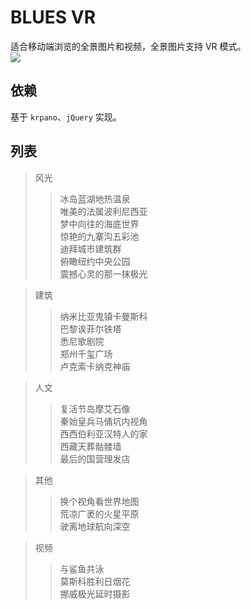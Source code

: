 # BLUES VR
适合移动端浏览的全景图片和视频，全景图片支持 VR 模式。  
![](https://github.com/iflycn/vr/blob/master/images/vr_device.png)

## 依赖
基于 `krpano`、`jQuery` 实现。

## 列表
>风光
>>冰岛蓝湖地热温泉<br>
>>唯美的法属波利尼西亚<br>
>>梦中向往的海底世界<br>
>>惊艳的九寨沟五彩池<br>
>>迪拜城市建筑群<br>
>>俯瞰纽约中央公园<br>
>>震撼心灵的那一抹极光<br>

>建筑
>>纳米比亚鬼镇卡曼斯科<br>
>>巴黎诶菲尔铁塔<br>
>>悉尼歌剧院<br>
>>郑州千玺广场<br>
>>卢克索卡纳克神庙<br>

>人文
>>复活节岛摩艾石像<br>
>>秦始皇兵马俑坑内视角<br>
>>西西伯利亚汉特人的家<br>
>>西藏天葬骷髅墙<br>
>>最后的国营理发店<br>

>其他
>>换个视角看世界地图<br>
>>荒凉广袤的火星平原<br>
>>驶离地球航向深空<br>

>视频
>>与鲨鱼共泳<br>
>>莫斯科胜利日烟花<br>
>>挪威极光延时摄影<br>